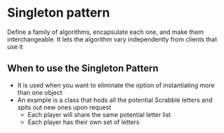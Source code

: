 ﻿# Singleton pattern

Define a family of algorithms, encapsulate each one, and make them interchangeable. It lets the algorithm vary independently from clients that use it

## When to use the Singleton Pattern

* It is used when you want to eliminate the option of instantiating more than one object
* An example is a class that hods all the potential Scrabble letters and spits out new ones upon request
	* Each player will share the same potential letter list
	* Each player has their own set of letters